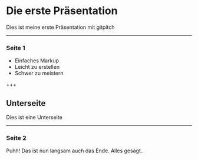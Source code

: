 # Die erste Präsentation 

Dies ist meine erste Präsentation mit gitpitch

---

### Seite 1

- Einfaches Markup
- Leicht zu erstellen
- Schwer zu meistern

+++

## Unterseite

Dies ist eine Unterseite

---

### Seite 2

Puhh! Das ist nun langsam auch das Ende.
Alles gesagt..